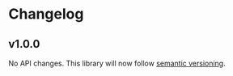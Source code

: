 # Changelog

## v1.0.0

No API changes. This library will now follow [semantic versioning](https://docs.npmjs.com/about-semantic-versioning).
